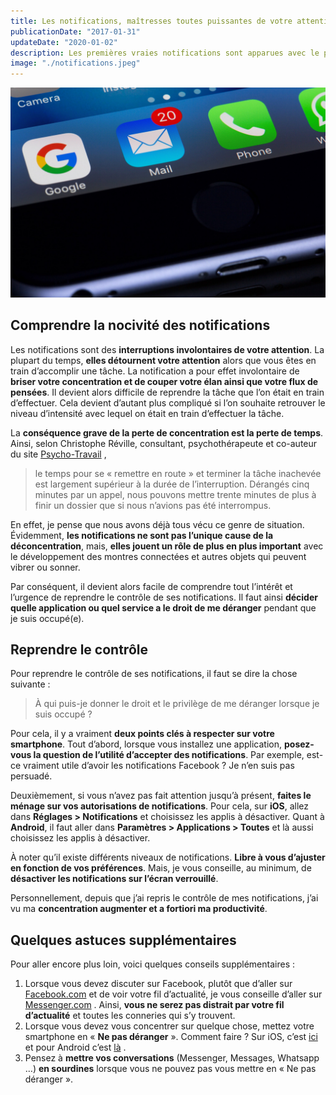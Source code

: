 ```yaml
---
title: Les notifications, maîtresses toutes puissantes de votre attention
publicationDate: "2017-01-31"
updateDate: "2020-01-02"
description: Les premières vraies notifications sont apparues avec le premier iPhone. Originellement, elles servaient à nous avertir, mais maintenant, elles ont pris en otage notre attention et notre concentration. Il est alors temps de reprendre le pouvoir !
image: "./notifications.jpeg"
---
```


![Trop de notifications](./notifications.jpeg)

## Comprendre la nocivité des notifications

Les notifications sont des **interruptions involontaires de votre attention**. La plupart du temps, **elles détournent votre attention** alors que vous êtes en train d’accomplir une tâche. La notification a pour effet involontaire de **briser votre concentration et de couper votre élan ainsi que votre flux de pensées**. Il devient alors difficile de reprendre la tâche que l’on était en train d’effectuer. Cela devient d’autant plus compliqué si l’on souhaite retrouver le niveau d’intensité avec lequel on était en train d’effectuer la tâche.

La **conséquence grave de la perte de concentration est la perte de temps**. Ainsi, selon Christophe Réville, consultant, psychothérapeute et co-auteur du site [Psycho-Travail](http://www.psycho-travail.com/nos-coaches.html) ,

> le temps pour se « remettre en route » et terminer la tâche inachevée est largement supérieur à la durée de l’interruption. Dérangés cinq minutes par un appel, nous pouvons mettre trente minutes de plus à finir un dossier que si nous n’avions pas été interrompus.

En effet, je pense que nous avons déjà tous vécu ce genre de situation. Évidemment, **les notifications ne sont pas l’unique cause de la déconcentration**, mais, **elles jouent un rôle de plus en plus important** avec le développement des montres connectées et autres objets qui peuvent vibrer ou sonner.

Par conséquent, il devient alors facile de comprendre tout l’intérêt et l’urgence de reprendre le contrôle de ses notifications. Il faut ainsi **décider quelle application ou quel service a le droit de me déranger** pendant que je suis occupé(e).

## Reprendre le contrôle

Pour reprendre le contrôle de ses notifications, il faut se dire la chose suivante :

> À qui puis-je donner le droit et le privilège de me déranger lorsque je suis occupé ?

Pour cela, il y a vraiment **deux points clés à respecter sur votre smartphone**. Tout d’abord, lorsque vous installez une application, **posez-vous la question de l’utilité d’accepter des notifications**. Par exemple, est-ce vraiment utile d’avoir les notifications Facebook ? Je n’en suis pas persuadé.

Deuxièmement, si vous n’avez pas fait attention jusqu’à présent, **faites le ménage sur vos autorisations de notifications**. Pour cela, sur **iOS**, allez dans **Réglages > Notifications** et choisissez les applis à désactiver. Quant à **Android**, il faut aller dans **Paramètres > Applications > Toutes** et là aussi choisissez les applis à désactiver.

À noter qu’il existe différents niveaux de notifications. **Libre à vous d’ajuster en fonction de vos préférences**. Mais, je vous conseille, au minimum, de **désactiver les notifications sur l’écran verrouillé**.

Personnellement, depuis que j’ai repris le contrôle de mes notifications, j’ai vu ma **concentration augmenter et a fortiori ma productivité**.

## Quelques astuces supplémentaires

Pour aller encore plus loin, voici quelques conseils supplémentaires :

1. Lorsque vous devez discuter sur Facebook, plutôt que d’aller sur [Facebook.com](https://facebook.com/) et de voir votre fil d’actualité, je vous conseille d’aller sur [Messenger.com](https://messenger.com/) . Ainsi, **vous ne serez pas distrait par votre fil d’actualité** et toutes les conneries qui s’y trouvent.
2. Lorsque vous devez vous concentrer sur quelque chose, mettez votre smartphone en « **Ne pas déranger** ». Comment faire ? Sur iOS, c’est [ici](https://support.apple.com/fr-fr/HT204321) et pour Android c’est [là](https://support.google.com/nexus/answer/6111295?hl=fr) .
3. Pensez à **mettre vos conversations** (Messenger, Messages, Whatsapp …) **en sourdines** lorsque vous ne pouvez pas vous mettre en « Ne pas déranger ».
